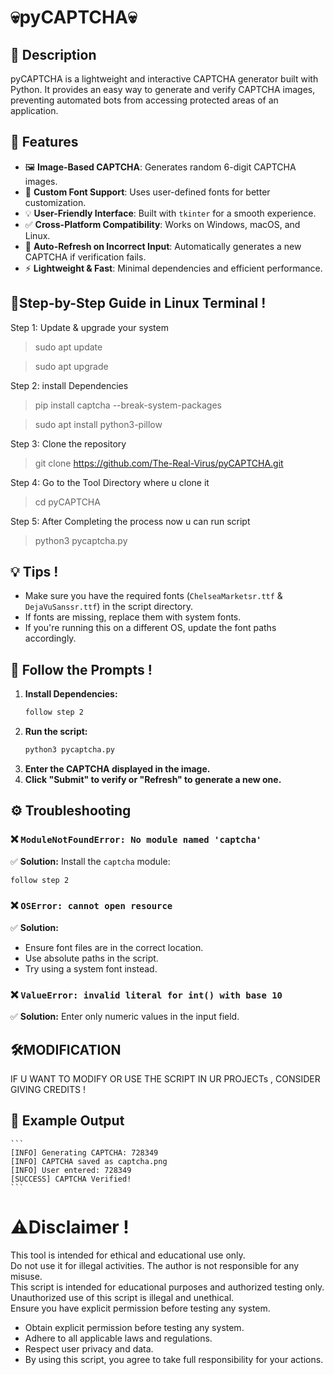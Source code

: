 # 💀pyCAPTCHA💀

## 📜 Description
pyCAPTCHA is a lightweight and interactive CAPTCHA generator built with Python. It provides an easy way to generate and verify CAPTCHA images, preventing automated bots from accessing protected areas of an application.

## 🔑 Features
- 🖼️ **Image-Based CAPTCHA**: Generates random 6-digit CAPTCHA images.
- 🎨 **Custom Font Support**: Uses user-defined fonts for better customization.
- 💡 **User-Friendly Interface**: Built with `tkinter` for a smooth experience.
- ✅ **Cross-Platform Compatibility**: Works on Windows, macOS, and Linux.
- 🔄 **Auto-Refresh on Incorrect Input**: Automatically generates a new CAPTCHA if verification fails.
- ⚡ **Lightweight & Fast**: Minimal dependencies and efficient performance.

## 🚀Step-by-Step Guide in Linux Terminal !

Step 1: Update & upgrade your system  
>sudo apt update  

>sudo apt upgrade  

Step 2: install Dependencies  
>pip install captcha --break-system-packages  

>sudo apt install python3-pillow  

Step 3: Clone the repository  
>git clone https://github.com/The-Real-Virus/pyCAPTCHA.git  

Step 4: Go to the Tool Directory where u clone it  
>cd pyCAPTCHA  

Step 5: After Completing the process now u can run script  
>python3 pycaptcha.py  


## 💡 Tips !
- Make sure you have the required fonts (`ChelseaMarketsr.ttf` & `DejaVuSanssr.ttf`) in the script directory.
- If fonts are missing, replace them with system fonts.
- If you're running this on a different OS, update the font paths accordingly.

## 🤝 Follow the Prompts !
1. **Install Dependencies:**
   ```bash
   follow step 2
   ```
2. **Run the script:**
   ```bash
   python3 pycaptcha.py
   ```
3. **Enter the CAPTCHA displayed in the image.**
4. **Click "Submit" to verify or "Refresh" to generate a new one.**

## ⚙️ Troubleshooting
### ❌ `ModuleNotFoundError: No module named 'captcha'`
✅ **Solution:** Install the `captcha` module:
```bash
follow step 2
```

### ❌ `OSError: cannot open resource`
✅ **Solution:**
- Ensure font files are in the correct location.
- Use absolute paths in the script.
- Try using a system font instead.

### ❌ `ValueError: invalid literal for int() with base 10`
✅ **Solution:** Enter only numeric values in the input field.

## 🛠️MODIFICATION 

IF U WANT TO MODIFY OR USE THE SCRIPT IN UR PROJECTs , CONSIDER GIVING CREDITS !  

## 📂 Example Output
	```
	[INFO] Generating CAPTCHA: 728349
	[INFO] CAPTCHA saved as captcha.png
	[INFO] User entered: 728349
	[SUCCESS] CAPTCHA Verified!
	```
# ⚠️Disclaimer !
This tool is intended for ethical and educational use only.  
Do not use it for illegal activities. The author is not responsible for any misuse.  
This script is intended for educational purposes and authorized testing only.  
Unauthorized use of this script is illegal and unethical.  
Ensure you have explicit permission before testing any system.  
- Obtain explicit permission before testing any system.  
- Adhere to all applicable laws and regulations.  
- Respect user privacy and data.  
- By using this script, you agree to take full responsibility for your actions.  
